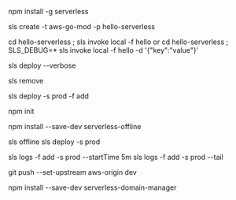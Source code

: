 npm install -g serverless

sls create -t aws-go-mod -p hello-serverless

cd hello-serverless ; sls invoke local -f hello
or
cd hello-serverless ; SLS_DEBUG=* sls invoke local -f hello -d '{\"key\":\"value\"}'

sls deploy --verbose

sls remove

sls deploy -s prod -f add

npm init

npm install --save-dev serverless-offline

sls offline
sls deploy -s prod

sls logs -f add -s prod --startTime 5m
sls logs -f add -s prod --tail

git push --set-upstream aws-origin dev

npm install --save-dev serverless-domain-manager